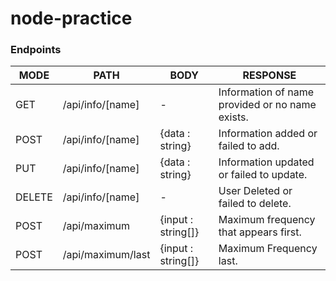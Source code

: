 # node-practice

### Endpoints

| MODE   | PATH              | BODY               | RESPONSE                                        |
| ------ | ----------------- | ------------------ | ----------------------------------------------- |
| GET    | /api/info/[name]  | -                  | Information of name provided or no name exists. |
| POST   | /api/info/[name]  | {data : string}    | Information added or failed to add.             |
| PUT    | /api/info/[name]  | {data : string}    | Information updated or failed to update.        |
| DELETE | /api/info/[name]  | -                  | User Deleted or failed to delete.               |
| POST   | /api/maximum      | {input : string[]} | Maximum frequency that appears first.           |
| POST   | /api/maximum/last | {input : string[]} | Maximum Frequency last.                         |
